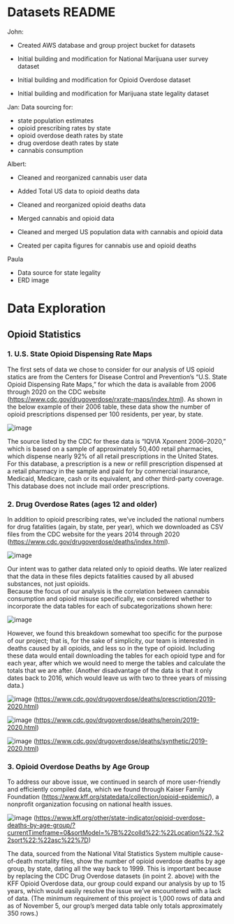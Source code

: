 # Datasets README

John: 

- Created AWS database and group project bucket for datasets

- Initial building and modification for National Marijuana user survey dataset

- Initial building and modification for Opioid Overdose dataset

- Initial building and modification for Marijuana state legality dataset

Jan:
Data sourcing for:
- state population estimates
- opioid prescribing rates by state
- opioid overdose death rates by state
- drug overdose death rates by state
- cannabis consumption

Albert:

- Cleaned and reorganized cannabis user data

- Added Total US data to opioid deaths data

- Cleaned and reorganized opioid deaths data

- Merged cannabis and opioid data

- Cleaned and merged US population data with cannabis and opioid data

- Created per capita figures for cannabis use and opioid deaths

Paula
- Data source for state legality
- ERD image


# Data Exploration
## Opioid Statistics

### 1. U.S. State Opioid Dispensing Rate Maps
The first sets of data we chose to consider for our analysis of US opioid statics are from the Centers for Disease Control and Prevention’s “U.S. State Opioid Dispensing Rate Maps,” for which the data is available from 2006 through 2020 on the CDC website (https://www.cdc.gov/drugoverdose/rxrate-maps/index.html).
As shown in the below example of their 2006 table, these data show the number of opioid prescriptions dispensed per 100 residents, per year, by state.
  
![image](https://user-images.githubusercontent.com/106359572/200137338-00eb0042-1762-4631-b2e1-a09aece44605.png)

The source listed by the CDC for these data is “IQVIA Xponent 2006–2020,” which is based on a sample of approximately 50,400 retail pharmacies, which dispense nearly 92% of all retail prescriptions in the United States. For this database, a prescription is a new or refill prescription dispensed at a retail pharmacy in the sample and paid for by commercial insurance, Medicaid, Medicare, cash or its equivalent, and other third-party coverage. This database does not include mail order prescriptions.
### 2. Drug Overdose Rates (ages 12 and older)
In addition to opioid prescribing rates, we’ve included the national numbers for drug fatalities (again, by state, per year), which we downloaded as CSV files from the CDC website for the years 2014 through 2020 (https://www.cdc.gov/drugoverdose/deaths/index.html).

![image](https://user-images.githubusercontent.com/106359572/200137374-3d36cea1-56d2-450c-bf93-d5f4ebf82d2e.png)

Our intent was to gather data related only to opioid deaths.  We later realized that the data in these files depicts fatalities caused by all abused substances, not just opioids.  
Because the focus of our analysis is the correlation between cannabis consumption and opioid misuse specifically, we considered whether to incorporate the data tables for each of subcategorizations shown here:

![image](https://user-images.githubusercontent.com/106359572/200137383-aa37f152-993b-48c5-93a5-6fdcb28833f9.png)

However, we found this breakdown somewhat too specific for the purpose of our project; that is, for the sake of simplicity, our team is interested in deaths caused by all opioids, and less so in the type of opioid.  Including these data would entail downloading the tables for each opioid type and for each year, after which we would need to merge the tables and calculate the totals that we are after.
(Another disadvantage of the data is that it only dates back to 2016, which would leave us with two to three years of missing data.) 

![image](https://user-images.githubusercontent.com/106359572/200137396-7908f809-3f51-4eca-a900-87ec1bb48025.png)
(https://www.cdc.gov/drugoverdose/deaths/prescription/2019-2020.html)

![image](https://user-images.githubusercontent.com/106359572/200137416-f99fce9a-ddac-406c-bf8b-b5d6e48f66ab.png)
(https://www.cdc.gov/drugoverdose/deaths/heroin/2019-2020.html)

![image](https://user-images.githubusercontent.com/106359572/200137428-1764625e-5826-431f-ab98-638b0fd4dd9d.png)
(https://www.cdc.gov/drugoverdose/deaths/synthetic/2019-2020.html)

### 3. Opioid Overdose Deaths by Age Group
To address our above issue, we continued in search of more user-friendly and efficiently compiled data, which we found through Kaiser Family Foundation (https://www.kff.org/statedata/collection/opioid-epidemic/), a nonprofit organization focusing on national health issues.

![image](https://user-images.githubusercontent.com/106359572/200137448-040b4c44-b272-4893-a212-cb64cae5fcb8.png)
(https://www.kff.org/other/state-indicator/opioid-overdose-deaths-by-age-group/?currentTimeframe=0&sortModel=%7B%22colId%22:%22Location%22,%22sort%22:%22asc%22%7D)

The data, sourced from the National Vital Statistics System multiple cause-of-death mortality files, show the number of opioid overdose deaths by age group, by state, dating all the way back to 1999. 
This is important because by replacing the CDC Drug Overdose datasets (in point 2. above) with the KFF Opioid Overdose data, our group could expand our analysis by up to 15 years, which would easily resolve the issue we’ve encountered with a lack of data.  (The minimum requirement of this project is 1,000 rows of data and as of November 5, our group’s merged data table only totals approximately 350 rows.)

